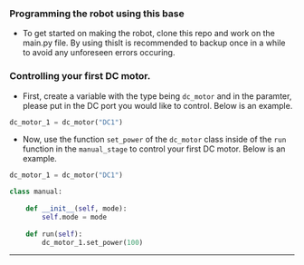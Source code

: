 ### Programming the robot using this base
- To get started on making the robot, clone this repo and work on the main.py file. By using thisIt is recommended to backup once in a while to avoid any unforeseen errors occuring.
### Controlling your first DC motor.
- First, create a variable with the type being `dc_motor` and in the paramter, please put in the DC port you would like to control. Below is an example.
```python
dc_motor_1 = dc_motor("DC1")
```
- Now, use the function `set_power` of the `dc_motor` class inside of the `run` function in the `manual_stage` to control your first DC motor. Below is an example.
```python
dc_motor_1 = dc_motor("DC1")

class manual:
    
    def __init__(self, mode):
        self.mode = mode
    
    def run(self):
        dc_motor_1.set_power(100)
```
---
